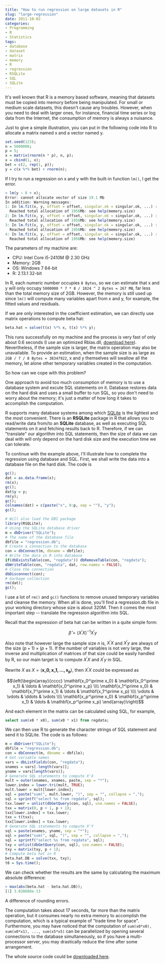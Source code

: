 ```yaml
---
title: "How to run regression on large datasets in R"
slug: "large-regression"
date: 2011-10-02
categories:
- Programming
- R
- Statistics
tags:
- database
- dataset
- matrix
- memory
- R
- regression
- RSQLite
- SQL
- SQLite
---
```


It's well known that R is a memory based software, meaning that datasets must be copied into memory before
being manipulated. For small or medium scale datasets, this doesn't cause any troubles.
However, when you need to deal with larger ones, for instance, financial time series or log data
from the Internet, the consumption of memory is always a nuisance.

Just to give a simple illustration, you can put in the following code into R to allocate a matrix
named x and a vector named y.

```r
set.seed(123);
n = 5000000;
p = 5;
x = matrix(rnorm(n * p), n, p);
x = cbind(1, x);
bet = c(2, rep(1, p));
y = c(x %*% bet) + rnorm(n);
```

If I try to run a regression on x and y with the built-in function `lm()`, I get the error.

```r
> lm(y ~ 0 + x);
Error: cannot allocate vector of size 19.1 Mb
In addition: Warning messages:
1: In lm.fit(x, y, offset = offset, singular.ok = singular.ok, ...) :
  Reached total allocation of 1956Mb: see help(memory.size)
2: In lm.fit(x, y, offset = offset, singular.ok = singular.ok, ...) :
  Reached total allocation of 1956Mb: see help(memory.size)
3: In lm.fit(x, y, offset = offset, singular.ok = singular.ok, ...) :
  Reached total allocation of 1956Mb: see help(memory.size)
4: In lm.fit(x, y, offset = offset, singular.ok = singular.ok, ...) :
  Reached total allocation of 1956Mb: see help(memory.size)
```

The parameters of my machine are:

- CPU: Intel Core i5-2410M @ 2.30 GHz
- Memory: 2GB
- OS: Windows 7 64-bit
- R: 2.13.1 32-bit

In R, each numeric number occupies `8 Bytes`, so we can estimate that x and y will only occupy
`5000000 * 7 * 8 / 1024 ^ 2 Bytes = 267 MB`, far less than the total memory size of 2GB.
However, the memory is still used up since `lm()` will compute many variables apart from
x and y, for example, the fitted values and residuals.

If we are only interested in the coefficient estimation, we can directly use matrix operations
to compute beta hat:
```r
beta.hat = solve(t(x) %*% x, t(x) %*% y);
```

This runs successfully on my machine and the process is very fast of only about 0.6 seconds
(I use an optimized Rblas.dll, [download here](http://yixuan.cos.name/en/wp-content/uploads/2011/10/Rblas_gotoblas.tar.gz)). Nevertheless, if the sample size is larger,
the matrix operation may also be unavailable. To provide an estimation,
when the sample size is as large as `2GB / 7 / 8 Bytes = 38347922`,
x and y themselves will swallow all the memory, let alone other temporary variables created
in the computation.

So how can we cope with this problem?

One approach to avoid too much consumption of memory is to use a database system and excute SQL
statements on it. Database restores data on the hard disk and uses a small buffer to run SQL,
so you don't need to worry about the memory;
it's just a matter of how long it takes to accomplish the computation.

R supports many database systems among which [SQLite](https://www.sqlite.org/) is the lightest and the most convenient.
There is an **RSQLite** package in R that allows you to read/write data from/to an **SQLite** database,
as well as executing SQL statements on it and fetching results back to R. Therefore, if we can
"translate" our algorithm into SQL statements, then the size of data we can deal with will only depend on
the hard disk size and the execution time we can tolerate.

To continue with the example above, I'll illustrate how to complete the regression using database and SQL.
First, we shall write the data into a database file on the hard disk. The code is

```r
gc();
dat = as.data.frame(x);
rm(x);
gc();
dat$y = y;
rm(y);
gc();
colnames(dat) = c(paste("x", 0:p, sep = ""), "y");
gc();

# Will also load the DBI package
library(RSQLite);
# Using the SQLite database driver
m = dbDriver("SQLite");
# The name of the database file
dbfile = "regression.db";
# Create a connection to the database
con = dbConnect(m, dbname = dbfile);
# Write the data in R into database
if(dbExistsTable(con, "regdata")) dbRemoveTable(con, "regdata");
dbWriteTable(con, "regdata", dat, row.names = FALSE);
# Close the connection
dbDisconnect(con);
# Garbage collection
rm(dat);
gc();
```

I use a lot of `rm()` and `gc()` functions to remove unused temporary variables and cleanse the memory.
When all is done, you'll find a regression.db file in your working directory whose size is about 320M.
Then it comes the most important step -- translate the regression algorithm into SQL.

Recall that the expression of beta hat can be written in a quite simple form:

$$\hat{\beta}=(X^\prime X)^{-1}X^\prime y$$

Also note that however large the sample size $n$ is, $X^\prime X$ and $X^\prime y$ are always of the size
$(p+1) \times (p+1)$. If the number of variables is not very large, the inverse and multiplication
of matrices of that size could be easily handled by R, so our main target is to compute
$X^\prime X$ and $X^\prime y$ in SQL.

Rewrite $X$ as $X=(\mathbf{x\_0,x\_1,\ldots,x_p})$, then $X^\prime X$ could be expressed as

$$\left(\begin{array}{cccc} \mathbf{x_0^\prime x_0} & \mathbf{x_0^\prime x_1} & \ldots & \mathbf{x_0^\prime x_p} \\\\ \mathbf{x_1^\prime x_0} & \mathbf{x_1^\prime x_1} & \ldots & \mathbf{x_1^\prime x_p} \\\\ \vdots & \vdots & \ddots & \vdots \\\\ \mathbf{x_p^\prime x_0} & \mathbf{x_p^\prime x_1} & \ldots & \mathbf{x_p^\prime x_p} \end{array}\right)$$

And each element in the matrix can be calculated using SQL, for example,

```sql
select sum(x0 * x0), sum(x0 * x1) from regdata;
```

We can then use R to generate the character strings of SQL statement and send it to SQLite.
The code is as follows:

```r
m = dbDriver("SQLite");
dbfile = "regression.db";
con = dbConnect(m, dbname = dbfile);
# Get variable names
vars = dbListFields(con, "regdata");
xnames = vars[-length(vars)];
yname = vars[length(vars)];
# Generate SQL statements to compute X'X
mult = outer(xnames, xnames, paste, sep = "*");
lower.index = lower.tri(mult, TRUE);
mult.lower = mult[lower.index];
sql = paste("sum(", mult.lower, ")", sep = "", collapse = ",");
sql = sprintf("select %s from regdata", sql);
txx.lower = unlist(dbGetQuery(con, sql), use.names = FALSE);
txx = matrix(0, p + 1, p + 1);
txx[lower.index] = txx.lower;
txx = t(txx);
txx[lower.index] = txx.lower;
# Generate SQL statements to compute X'Y
sql = paste(xnames, yname, sep = "*");
sql = paste("sum(", sql, ")", sep = "", collapse = ",");
sql = sprintf("select %s from regdata", sql);
txy = unlist(dbGetQuery(con, sql), use.names = FALSE);
txy = matrix(txy, p + 1);
# Compute beta hat in R
beta.hat.DB = solve(txx, txy);
t6 = Sys.time();
```

We can check whether the results are the same by calculating the maximum absolute difference:

```r
> max(abs(beta.hat - beta.hat.DB));
[1] 3.028688e-13
```

A difference of rounding errors.

The computation takes about 17 seconds, far more than the matrix operation, but it consumes nearly
no extra memory to accomplish the computation, which is a typical example of "trade time for space".
Furthermore, you may have noticed that the computation of
`sum(x0*x0), sum(x0*x1), ..., sum(x5*x5)` can be parallelized by opening several connections to the database
simultaneously, so if you have a multi-processor server, you may drastically reduce the time
after some arrangement.

The whole source code could be [downloaded here](https://github.com/downloads/yixuan/en/DB_regression.tar.gz).

